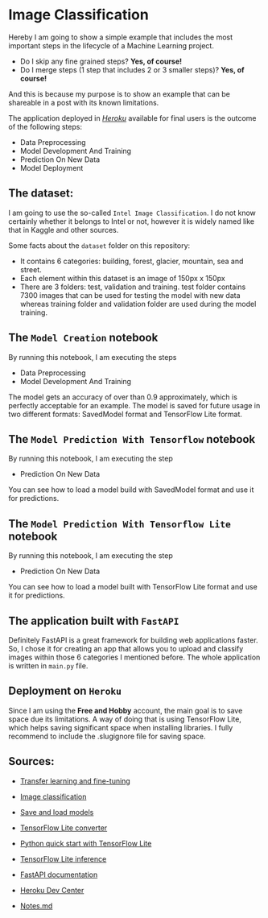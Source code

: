# Image Classification  

Hereby I am going to show a simple example that includes the most important steps in the lifecycle of a Machine Learning project. 

- Do I skip any fine grained steps? **Yes, of course!**
- Do I merge steps (1 step that includes 2 or 3 smaller steps)? **Yes, of course!** 

And this is because my purpose is to show an example that can be shareable in a post with its known limitations.

The application deployed in *[Heroku](https://scenes-classifier.herokuapp.com)* available for final users is the outcome of the following steps:

- Data Preprocessing
- Model Development And Training
- Prediction On New Data
- Model Deployment

## The dataset: 

I am going to use the so-called `Intel Image Classification`. I do not know certainly whether it belongs to Intel or not, however it is widely named like that in Kaggle and other sources.

Some facts about the `dataset` folder on this repository:

- It contains 6 categories: building, forest, glacier, mountain, sea and street.
- Each element within this dataset is an image of 150px x 150px
- There are 3 folders: test, validation and training. test folder contains 7300 images that can be used for testing the model with new data whereas training folder and validation folder are used during the model training.

## The `Model Creation` notebook

By running this notebook, I am executing the steps

- Data Preprocessing
- Model Development And Training

The model gets an accuracy of over than 0.9 approximately, which is perfectly acceptable for an example. The model is saved for future usage in two different formats: SavedModel format and TensorFlow Lite format.


## The `Model Prediction With Tensorflow` notebook

By running this notebook, I am executing the step

- Prediction On New Data

You can see how to load a model build with SavedModel format and use it for predictions.

## The `Model Prediction With Tensorflow Lite` notebook

By running this notebook, I am executing the step

- Prediction On New Data

You can see how to load a model built with TensorFlow Lite format and use it for predictions.

## The application built with `FastAPI`

Definitely FastAPI is a great framework for building web applications faster. So, I chose it for creating an app that allows you to upload and classify images within those 6 categories I mentioned before. The whole application is written in `main.py` file.

## Deployment on `Heroku`

Since I am using the **Free and Hobby** account, the main goal is to save space due its limitations. A way of doing that is using TensorFlow Lite, which helps saving significant space when installing libraries. I fully recommend to include the .slugignore file for saving space.

## Sources:

- [Transfer learning and fine-tuning](https://www.tensorflow.org/tutorials/images/transfer_learning)

- [Image classification](https://www.tensorflow.org/tutorials/images/classification)

- [Save and load models](https://www.tensorflow.org/tutorials/keras/save_and_load)

- [TensorFlow Lite converter](https://www.tensorflow.org/lite/convert)

- [Python quick start with TensorFlow Lite](https://www.tensorflow.org/lite/guide/python)

- [TensorFlow Lite inference](https://www.tensorflow.org/lite/guide/inference)

- [FastAPI documentation](https://fastapi.tiangolo.com)

- [Heroku Dev Center](https://devcenter.heroku.com)

- [Notes.md](https://github.com/fabiogaiera/scenes-classifier/blob/main/Notes.md)